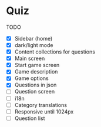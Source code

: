 # Quiz

TODO

- [x] Sidebar (home)
- [x] dark/light mode
- [x] Content collections for questions
- [x] Main screen
- [x] Start game screen
- [x] Game description
- [x] Game options
- [x] Questions in json
- [ ] Question screen
- [ ] i18n
- [ ] Category translations
- [ ] Responsive until 1024px
- [ ] Question list
